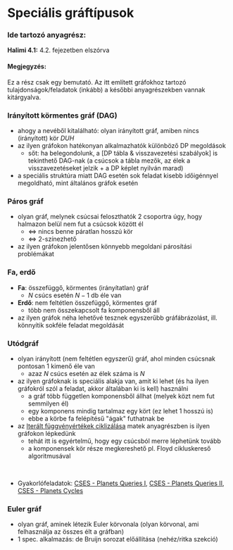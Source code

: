# Speciális gráftípusok

### Ide tartozó anyagrész:

**Halimi 4.1:** 4.2. fejezetben elszórva

#### Megjegyzés:

Ez a rész csak egy bemutató. Az itt említett gráfokhoz tartozó tulajdonságok/feladatok (inkább) a későbbi anyagrészekben vannak kitárgyalva.

### Irányított körmentes gráf (DAG)

- ahogy a nevéből kitalálható: olyan irányított gráf, amiben nincs (irányított) kör *DUH*
- az ilyen gráfokon hatékonyan alkalmazhatók különböző DP megoldások
    - sőt: ha belegondolunk, a [DP tábla & visszavezetési szabályok] is tekinthető DAG-nak (a csúcsok a tábla mezők, az élek a visszavezetéseket jelzik + a DP képlet nyilván marad)
- a speciális struktúra miatt DAG esetén sok feladat kisebb időigénnyel megoldható, mint általános gráfok esetén

### Páros gráf

- olyan gráf, melynek csúcsai feloszthatók 2 csoportra úgy, hogy halmazon belül nem fut a csúcsok között él
    - $\Longleftrightarrow$ nincs benne páratlan hosszú kör
    - $\Longleftrightarrow$ 2-színezhető
- az ilyen gráfokon jelentősen könnyebb megoldani párosítási problémákat

### Fa, erdő

- **Fa**: összefüggő, körmentes (irányítatlan) gráf
    - $N$ csúcs esetén $N-1$ db éle van
- **Erdő**: nem feltétlen összefüggő, körmentes gráf
    - több nem összekapcsolt fa komponensből áll
- az ilyen gráfok néha lehetővé tesznek egyszerűbb gráfábrázolást, ill. könnyítik sokféle feladat megoldását

### Utódgráf

- olyan irányított (nem feltétlen egyszerű) gráf, ahol minden csúcsnak pontosan 1 kimenő éle van
    - azaz $N$ csúcs esetén az élek száma is $N$
- az ilyen gráfoknak is speciális alakja van, amit ki lehet (és ha ilyen gráfokról szól a feladat, akkor általában ki is kell) használni
    - a gráf több független komponensből állhat (melyek közt nem fut semmilyen él)
    - egy komponens mindig tartalmaz egy kört (ez lehet 1 hosszú is)
    - ebbe a körbe fa felépítésű "ágak" futhatnak be
- az [Iterált függvényértékek ciklizálása](../../Matek/Iteralt_Fuggvenyertekek_Ciklizalasa/README.md) matek anyagrészben is ilyen gráfokon lépkedünk
    - tehát itt is egyértelmű, hogy egy csúcsból merre léphetünk tovább
    - a komponensek kör része megkereshető pl. Floyd cikluskereső algoritmusával

<br>

- Gyakorlófeladatok: 
[CSES - Planets Queries I](https://cses.fi/problemset/task/1750), 
[CSES - Planets Queries II](https://cses.fi/problemset/task/1160), 
[CSES - Planets Cycles](https://cses.fi/problemset/task/1751)

### Euler gráf

- olyan gráf, aminek létezik Euler körvonala (olyan körvonal, ami felhasználja az összes élt a gráfban)
- 1 spec. alkalmazás: de Bruijn sorozat előállítása (nehéz/ritka szekció)